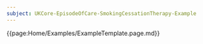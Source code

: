 ```yaml
---
subject: UKCore-EpisodeOfCare-SmokingCessationTherapy-Example
---
```

{{page:Home/Examples/ExampleTemplate.page.md}}